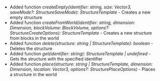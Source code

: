 

-   Added function _createEmpty(identifier: string, size: Vector3, saveMode?: StructureSaveMode): StructureTemplate_ - Creates a new empty structure
-   Added function _createFromWorld(identifier: string, dimension: Dimension, blockVolume: BlockVolume, options?: StructureCreateOptions): StructureTemplate_ - Creates a new structure from blocks in the world
-   Added function _delete(structure: string | StructureTemplate): boolean_ - Deletes the structure
-   Added function _get(identifier: string): StructureTemplate | undefined_ - Gets the structure with the specified identifier
-   Added function _place(structure: string | StructureTemplate, dimension: Dimension, location: Vector3, options?: StructurePlaceOptions)_ - Places a structure in the world